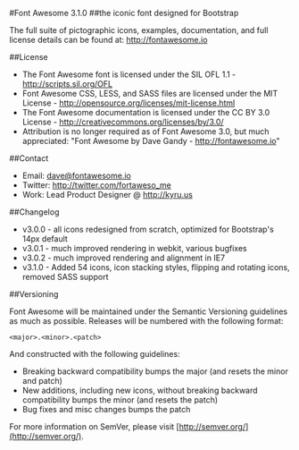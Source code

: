#Font Awesome 3.1.0
##the iconic font designed for Bootstrap

The full suite of pictographic icons, examples, documentation, and full license details can be found at:
http://fontawesome.io


##License
- The Font Awesome font is licensed under the SIL OFL 1.1 - http://scripts.sil.org/OFL
- Font Awesome CSS, LESS, and SASS files are licensed under the MIT License - http://opensource.org/licenses/mit-license.html
- The Font Awesome documentation is licensed under the CC BY 3.0 License - http://creativecommons.org/licenses/by/3.0/
- Attribution is no longer required as of Font Awesome 3.0, but much appreciated: "Font Awesome by Dave Gandy - http://fontawesome.io"

##Contact
- Email: dave@fontawesome.io
- Twitter: http://twitter.com/fortaweso_me
- Work: Lead Product Designer @ http://kyru.us

##Changelog
- v3.0.0 - all icons redesigned from scratch, optimized for Bootstrap's 14px default
- v3.0.1 - much improved rendering in webkit, various bugfixes
- v3.0.2 - much improved rendering and alignment in IE7
- v3.1.0 - Added 54 icons, icon stacking styles, flipping and rotating icons, removed SASS support

##Versioning

Font Awesome will be maintained under the Semantic Versioning guidelines as much as possible. Releases will be numbered with the following format:

`<major>.<minor>.<patch>`

And constructed with the following guidelines:

* Breaking backward compatibility bumps the major (and resets the minor and patch)
* New additions, including new icons, without breaking backward compatibility bumps the minor (and resets the patch)
* Bug fixes and misc changes bumps the patch

For more information on SemVer, please visit [http://semver.org/](http://semver.org/).

